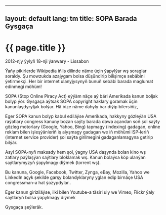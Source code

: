 
---
layout: default
lang: tm
title: SOPA Barada Gysgaça
---

{{ page.title }}
================

<p class="meta">2012-njy ýylyň 18-nji ýanwary - Lissabon</p>

Ýaňy pikirlerde Wikipedia iňlis dilinde näme üçin ýapylýar wş soraglar 
soraldy. Şu mowzukda azajygam bolsa düşündirip bilişimçe sebäbini ýetirmekçi.
Her bir internet ulanyjysynyň bunuň sebäbi barada maglumat edinmegi möhüm!

SOPA (Stop Online Piracy Act) eýýäm näçe aý bäri Amerikada kanun boljak 
bolyp ýör. Gysgaça aýtsak SOPA copyright haklary goramak üçin kanunlaşdyryljak 
bolýar. Hä bize näme dahyly bar diýip bilersiňiz,

Eger SOPA kanun bolyp kabul ediläýse Amerikada, hakkyny gözleýän USA raýatlary 
congress kanuny bozan saýty barada dawa açandan soň şol saýty gözleg motorlary 
(Google, Yahoo, Bing) tapmagy (indexing) gadagan, online reklam bilen işleşýänleriň 
iş alyşmagy gadagan we iň möhümi ISP-leriň (internet service provider) şol saýta 
girilmegini gadaganlamagyna getirip bilýär. 

Asyl SOPA-nyň maksady hem şol, ýagny USA daşynda bolan kino wş zatlary paýlaşýan 
saýtlary bloklamak wş. Kanun bolaýsa köp ulanýan saýtlarymyzyň ýapylmagy diýmek 
(torrent wş).  

Bu kanuna, Google, Facebook, Twitter, Zynga, eBay, Mozilla, Yahoo we LinkedIn 
açyk şekilde garşy bolandyklaryny yglan edip birnäçe USA congressman-a hat 
ýazypdylar..

Eger kanun giriziläýse, ilki bilen Youtube-a täsiri uly we Vimeo, Flickr ýaly 
saýtlaryň bolsa ýapylmagy diýmek

Gysgaça şeýleräk.
